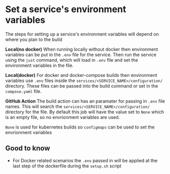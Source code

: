 # Set a service's environment variables 
The steps for setting up a service's environment variables will depend on where you plan to the build

**Local(no docker)**
When running locally without docker then environment variables can be put in the `.env` file for the service. Then run the service using the `just` command, which will load in `.env` file and set the environment variables in the file.

**Local(docker)**
For docker and docker-compose builds then environment variables use `.env` files inside the `services/<SERVICE_NAME>/configuration/` directory. These files can be passed into the build command or set in the `compose.yaml` file.

**GitHub Action**
The build action can has an paramater for passing in `.env` file names. This will search the `services/<SERVICE_NAME>/configuration/` directory for the file. By default this job will have the value set to `None` which is an empty file, so no envrionment variables are used.

`None` is used for kubernetes builds so `configmaps` can be used to set the envrionment variables

## Good to know
- For Docker related scenarios the `.env` passed in will be applied at the last step of the dockerfile during the `setup.sh` script
